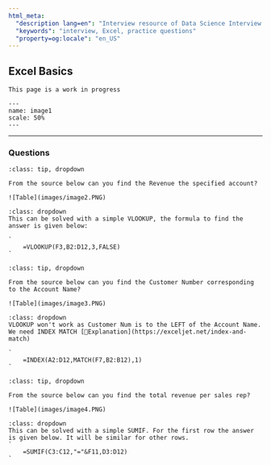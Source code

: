 ```yaml
---
html_meta:
  "description lang=en": "Interview resource of Data Science Interview focusing on Excel basics."
  "keywords": "interview, Excel, practice questions"
  "property=og:locale": "en_US"
---
```


## Excel Basics

```{warning}
This page is a work in progress
```

```{figure} images/image1.PNG
---
name: image1
scale: 50%
---
```

---

### Questions

```{admonition} Problem: Find the Revenue
:class: tip, dropdown

From the source below can you find the Revenue the specified account?

![Table](images/image2.PNG)

```

```{admonition} Solution:
:class: dropdown
This can be solved with a simple VLOOKUP, the formula to find the answer is given below:

`
	=VLOOKUP(F3,B2:D12,3,FALSE)
`

```

```{admonition} Problem: Find the Customer Number
:class: tip, dropdown

From the source below can you find the Customer Number corresponding to the Account Name?

![Table](images/image3.PNG)

```

```{admonition} Solution:
:class: dropdown
VLOOKUP won't work as Customer Num is to the LEFT of the Account Name. We need INDEX MATCH [📖Explanation](https://exceljet.net/index-and-match)

`
	=INDEX(A2:D12,MATCH(F7,B2:B12),1)
`

```

```{admonition} Problem: Total Revenue per Sales Rep
:class: tip, dropdown

From the source below can you find the total revenue per sales rep?

![Table](images/image4.PNG)

```

```{admonition} Solution:
:class: dropdown
This can be solved with a simple SUMIF. For the first row the answer is given below. It will be similar for other rows.
`
	=SUMIF(C3:C12,"="&F11,D3:D12)
`

```